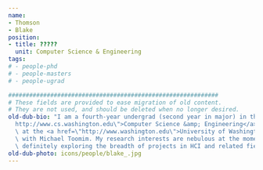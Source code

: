 ```yaml
---
name:
- Thomson
- Blake
position:
- title: ?????
  unit: Computer Science & Engineering
tags:
# - people-phd
# - people-masters
# - people-ugrad

############################################################
# These fields are provided to ease migration of old content.
# They are not used, and should be deleted when no longer desired.
old-dub-bio: "I am a fourth-year undergrad (second year in major) in the <a href=\"\
  http://www.cs.washington.edu\">Computer Science &amp; Engineering</a>\r\ndepartment\
  \ at the <a href=\"http://www.washington.edu\">University of Washington</a> working\
  \ with Michael Toomim. My research interests are nebulous at the moment, but I am\
  \ definitely exploring the breadth of projects in HCI and related fields."
old-dub-photo: icons/people/blake_.jpg
---
```

